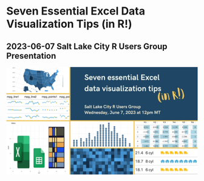 # Seven Essential Excel Data Visualization Tips (in R!)
## 2023-06-07 Salt Lake City R Users Group Presentation

![](promo.jpg)
